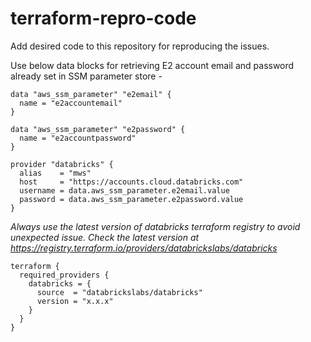 # terraform-repro-code
Add desired code to this repository for reproducing the issues.

Use below data blocks for retrieving E2 account email and password already set in SSM parameter store -

    data "aws_ssm_parameter" "e2email" {
      name = "e2accountemail"
    }

    data "aws_ssm_parameter" "e2password" {
      name = "e2accountpassword"
    }

    provider "databricks" {
      alias    = "mws"
      host     = "https://accounts.cloud.databricks.com"
      username = data.aws_ssm_parameter.e2email.value
      password = data.aws_ssm_parameter.e2password.value
    }

*Always use the latest version of databricks terraform registry to avoid unexpected issue. Check the latest version at https://registry.terraform.io/providers/databrickslabs/databricks*

    terraform {
      required_providers {
        databricks = {
          source  = "databrickslabs/databricks"
          version = "x.x.x"
        }
      }
    }
